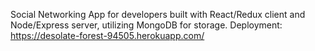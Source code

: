 Social Networking App for developers built with React/Redux client and Node/Express server, utilizing MongoDB for storage. Deployment: https://desolate-forest-94505.herokuapp.com/
